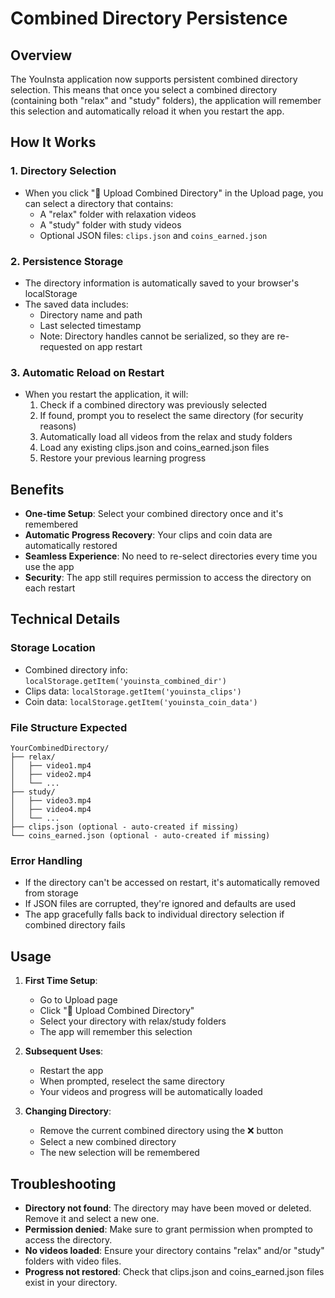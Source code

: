 # Combined Directory Persistence

## Overview

The YouInsta application now supports persistent combined directory selection. This means that once you select a combined directory (containing both "relax" and "study" folders), the application will remember this selection and automatically reload it when you restart the app.

## How It Works

### 1. Directory Selection
- When you click "📁 Upload Combined Directory" in the Upload page, you can select a directory that contains:
  - A "relax" folder with relaxation videos
  - A "study" folder with study videos
  - Optional JSON files: `clips.json` and `coins_earned.json`

### 2. Persistence Storage
- The directory information is automatically saved to your browser's localStorage
- The saved data includes:
  - Directory name and path
  - Last selected timestamp
  - Note: Directory handles cannot be serialized, so they are re-requested on app restart

### 3. Automatic Reload on Restart
- When you restart the application, it will:
  1. Check if a combined directory was previously selected
  2. If found, prompt you to reselect the same directory (for security reasons)
  3. Automatically load all videos from the relax and study folders
  4. Load any existing clips.json and coins_earned.json files
  5. Restore your previous learning progress

## Benefits

- **One-time Setup**: Select your combined directory once and it's remembered
- **Automatic Progress Recovery**: Your clips and coin data are automatically restored
- **Seamless Experience**: No need to re-select directories every time you use the app
- **Security**: The app still requires permission to access the directory on each restart

## Technical Details

### Storage Location
- Combined directory info: `localStorage.getItem('youinsta_combined_dir')`
- Clips data: `localStorage.getItem('youinsta_clips')`
- Coin data: `localStorage.getItem('youinsta_coin_data')`

### File Structure Expected
```
YourCombinedDirectory/
├── relax/
│   ├── video1.mp4
│   ├── video2.mp4
│   └── ...
├── study/
│   ├── video3.mp4
│   ├── video4.mp4
│   └── ...
├── clips.json (optional - auto-created if missing)
└── coins_earned.json (optional - auto-created if missing)
```

### Error Handling
- If the directory can't be accessed on restart, it's automatically removed from storage
- If JSON files are corrupted, they're ignored and defaults are used
- The app gracefully falls back to individual directory selection if combined directory fails

## Usage

1. **First Time Setup**:
   - Go to Upload page
   - Click "📁 Upload Combined Directory"
   - Select your directory with relax/study folders
   - The app will remember this selection

2. **Subsequent Uses**:
   - Restart the app
   - When prompted, reselect the same directory
   - Your videos and progress will be automatically loaded

3. **Changing Directory**:
   - Remove the current combined directory using the ❌ button
   - Select a new combined directory
   - The new selection will be remembered

## Troubleshooting

- **Directory not found**: The directory may have been moved or deleted. Remove it and select a new one.
- **Permission denied**: Make sure to grant permission when prompted to access the directory.
- **No videos loaded**: Ensure your directory contains "relax" and/or "study" folders with video files.
- **Progress not restored**: Check that clips.json and coins_earned.json files exist in your directory. 